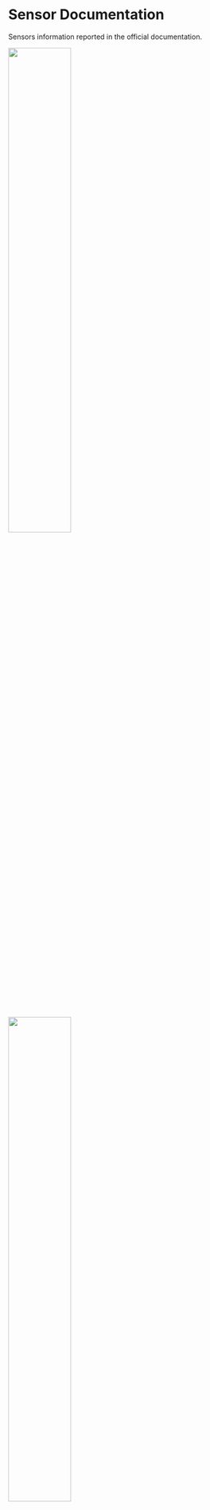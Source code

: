 # Sensor Documentation

Sensors information reported in the official documentation.

<img src="../images/iRoomba-manual-png/iRobot_Roomba_600_Open_Interface_Spec-23.png"  width="50%">
<img src="../images/iRoomba-manual-png/iRobot_Roomba_600_Open_Interface_Spec-24.png"  width="50%">
<img src="../images/iRoomba-manual-png/iRobot_Roomba_600_Open_Interface_Spec-25.png"  width="50%">
<img src="../images/iRoomba-manual-png/iRobot_Roomba_600_Open_Interface_Spec-26.png"  width="50%">
<img src="../images/iRoomba-manual-png/iRobot_Roomba_600_Open_Interface_Spec-27.png"  width="50%">
<img src="../images/iRoomba-manual-png/iRobot_Roomba_600_Open_Interface_Spec-28.png"  width="50%">
<img src="../images/iRoomba-manual-png/iRobot_Roomba_600_Open_Interface_Spec-29.png"  width="50%">
<img src="../images/iRoomba-manual-png/iRobot_Roomba_600_Open_Interface_Spec-30.png"  width="50%">
<img src="../images/iRoomba-manual-png/iRobot_Roomba_600_Open_Interface_Spec-31.png"  width="50%">
<img src="../images/iRoomba-manual-png/iRobot_Roomba_600_Open_Interface_Spec-32.png"  width="50%">
<img src="../images/iRoomba-manual-png/iRobot_Roomba_600_Open_Interface_Spec-33.png"  width="50%">
<img src="../images/iRoomba-manual-png/iRobot_Roomba_600_Open_Interface_Spec-34.png"  width="50%">
<img src="../images/iRoomba-manual-png/iRobot_Roomba_600_Open_Interface_Spec-35.png"  width="50%">
<img src="../images/iRoomba-manual-png/iRobot_Roomba_600_Open_Interface_Spec-36.png"  width="50%">
<img src="../images/iRoomba-manual-png/iRobot_Roomba_600_Open_Interface_Spec-37.png"  width="50%">
<img src="../images/iRoomba-manual-png/iRobot_Roomba_600_Open_Interface_Spec-38.png"  width="50%">
<img src="../images/iRoomba-manual-png/iRobot_Roomba_600_Open_Interface_Spec-39.png"  width="50%">
<img src="../images/iRoomba-manual-png/iRobot_Roomba_600_Open_Interface_Spec-40.png"  width="50%">
<img src="../images/iRoomba-manual-png/iRobot_Roomba_600_Open_Interface_Spec-41.png"  width="50%">
